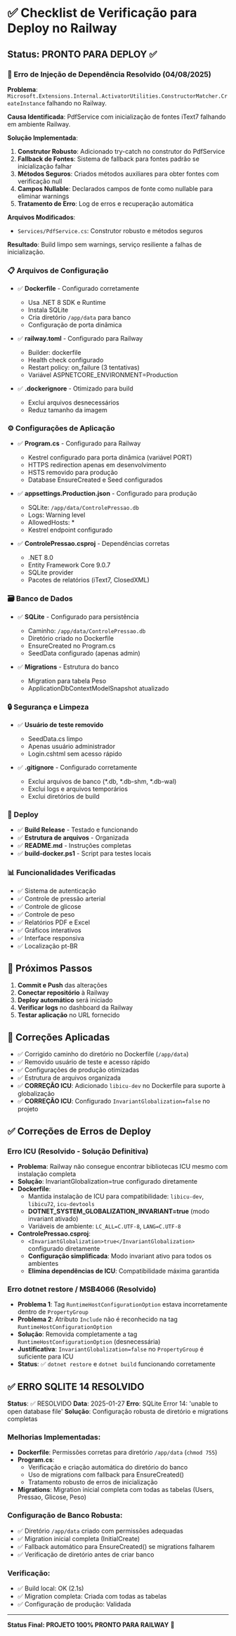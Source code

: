 # ✅ Checklist de Verificação para Deploy no Railway

## Status: PRONTO PARA DEPLOY ✅

### 🔧 Erro de Injeção de Dependência Resolvido (04/08/2025)

**Problema**: `Microsoft.Extensions.Internal.ActivatorUtilities.ConstructorMatcher.CreateInstance` falhando no Railway.

**Causa Identificada**: PdfService com inicialização de fontes iText7 falhando em ambiente Railway.

**Solução Implementada**:
1. **Construtor Robusto**: Adicionado try-catch no construtor do PdfService
2. **Fallback de Fontes**: Sistema de fallback para fontes padrão se inicialização falhar
3. **Métodos Seguros**: Criados métodos auxiliares para obter fontes com verificação null
4. **Campos Nullable**: Declarados campos de fonte como nullable para eliminar warnings
5. **Tratamento de Erro**: Log de erros e recuperação automática

**Arquivos Modificados**:
- `Services/PdfService.cs`: Construtor robusto e métodos seguros

**Resultado**: Build limpo sem warnings, serviço resiliente a falhas de inicialização.

### 📋 Arquivos de Configuração

- ✅ **Dockerfile** - Configurado corretamente
  - Usa .NET 8 SDK e Runtime
  - Instala SQLite
  - Cria diretório `/app/data` para banco
  - Configuração de porta dinâmica

- ✅ **railway.toml** - Configurado para Railway
  - Builder: dockerfile
  - Health check configurado
  - Restart policy: on_failure (3 tentativas)
  - Variável ASPNETCORE_ENVIRONMENT=Production

- ✅ **.dockerignore** - Otimizado para build
  - Exclui arquivos desnecessários
  - Reduz tamanho da imagem

### ⚙️ Configurações de Aplicação

- ✅ **Program.cs** - Configurado para Railway
  - Kestrel configurado para porta dinâmica (variável PORT)
  - HTTPS redirection apenas em desenvolvimento
  - HSTS removido para produção
  - Database EnsureCreated e Seed configurados

- ✅ **appsettings.Production.json** - Configurado para produção
  - SQLite: `/app/data/ControlePressao.db`
  - Logs: Warning level
  - AllowedHosts: *
  - Kestrel endpoint configurado

- ✅ **ControlePressao.csproj** - Dependências corretas
  - .NET 8.0
  - Entity Framework Core 9.0.7
  - SQLite provider
  - Pacotes de relatórios (iText7, ClosedXML)

### 🗃️ Banco de Dados

- ✅ **SQLite** - Configurado para persistência
  - Caminho: `/app/data/ControlePressao.db`
  - Diretório criado no Dockerfile
  - EnsureCreated no Program.cs
  - SeedData configurado (apenas admin)

- ✅ **Migrations** - Estrutura do banco
  - Migration para tabela Peso
  - ApplicationDbContextModelSnapshot atualizado

### 🔒 Segurança e Limpeza

- ✅ **Usuário de teste removido**
  - SeedData.cs limpo
  - Apenas usuário administrador
  - Login.cshtml sem acesso rápido

- ✅ **.gitignore** - Configurado corretamente
  - Exclui arquivos de banco (*.db, *.db-shm, *.db-wal)
  - Exclui logs e arquivos temporários
  - Exclui diretórios de build

### 🚀 Deploy

- ✅ **Build Release** - Testado e funcionando
- ✅ **Estrutura de arquivos** - Organizada
- ✅ **README.md** - Instruções completas
- ✅ **build-docker.ps1** - Script para testes locais

### 📊 Funcionalidades Verificadas

- ✅ Sistema de autenticação
- ✅ Controle de pressão arterial
- ✅ Controle de glicose
- ✅ Controle de peso
- ✅ Relatórios PDF e Excel
- ✅ Gráficos interativos
- ✅ Interface responsiva
- ✅ Localização pt-BR

## 🎯 Próximos Passos

1. **Commit e Push** das alterações
2. **Conectar repositório** à Railway
3. **Deploy automático** será iniciado
4. **Verificar logs** no dashboard da Railway
5. **Testar aplicação** no URL fornecido

## 🔧 Correções Aplicadas

- ✅ Corrigido caminho do diretório no Dockerfile (`/app/data`)
- ✅ Removido usuário de teste e acesso rápido
- ✅ Configurações de produção otimizadas
- ✅ Estrutura de arquivos organizada
- ✅ **CORREÇÃO ICU**: Adicionado `libicu-dev` no Dockerfile para suporte à globalização
- ✅ **CORREÇÃO ICU**: Configurado `InvariantGlobalization=false` no projeto

## ✅ Correções de Erros de Deploy

### Erro ICU (Resolvido - Solução Definitiva)
- **Problema**: Railway não consegue encontrar bibliotecas ICU mesmo com instalação completa
- **Solução**: InvariantGlobalization=true configurado diretamente
- **Dockerfile**: 
  - Mantida instalação de ICU para compatibilidade: `libicu-dev`, `libicu72`, `icu-devtools`
  - **DOTNET_SYSTEM_GLOBALIZATION_INVARIANT=true** (modo invariant ativado)
  - Variáveis de ambiente: `LC_ALL=C.UTF-8`, `LANG=C.UTF-8`
- **ControlePressao.csproj**: 
  - `<InvariantGlobalization>true</InvariantGlobalization>` configurado diretamente
  - **Configuração simplificada**: Modo invariant ativo para todos os ambientes
  - **Elimina dependências de ICU**: Compatibilidade máxima garantida

### Erro dotnet restore / MSB4066 (Resolvido)
- **Problema 1**: Tag `RuntimeHostConfigurationOption` estava incorretamente dentro de `PropertyGroup`
- **Problema 2**: Atributo `Include` não é reconhecido na tag `RuntimeHostConfigurationOption`
- **Solução**: Removida completamente a tag `RuntimeHostConfigurationOption` (desnecessária)
- **Justificativa**: `InvariantGlobalization=false` no `PropertyGroup` é suficiente para ICU
- **Status**: ✅ `dotnet restore` e `dotnet build` funcionando corretamente

## ✅ ERRO SQLITE 14 RESOLVIDO

**Status**: ✅ RESOLVIDO
**Data**: 2025-01-27
**Erro**: SQLite Error 14: 'unable to open database file'
**Solução**: Configuração robusta de diretório e migrations completas

### Melhorias Implementadas:
- **Dockerfile**: Permissões corretas para diretório `/app/data` (`chmod 755`)
- **Program.cs**: 
  - Verificação e criação automática do diretório do banco
  - Uso de migrations com fallback para EnsureCreated()
  - Tratamento robusto de erros de inicialização
- **Migrations**: Migration inicial completa com todas as tabelas (Users, Pressao, Glicose, Peso)

### Configuração de Banco Robusta:
- ✅ Diretório `/app/data` criado com permissões adequadas
- ✅ Migration inicial completa (InitialCreate)
- ✅ Fallback automático para EnsureCreated() se migrations falharem
- ✅ Verificação de diretório antes de criar banco

### Verificação:
- ✅ Build local: OK (2.1s)
- ✅ Migration completa: Criada com todas as tabelas
- ✅ Configuração de produção: Validada

---

**Status Final: PROJETO 100% PRONTO PARA RAILWAY** 🚀